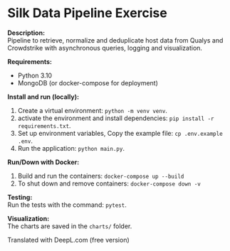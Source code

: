 # Silk Data Pipeline Exercise

**Description:**  
Pipeline to retrieve, normalize and deduplicate host data from Qualys and Crowdstrike with asynchronous queries, logging and visualization.

**Requirements:**  
- Python 3.10  
- MongoDB (or docker-compose for deployment)

**Install and run (locally):**  
1. Create a virtual environment: `python -m venv venv`.  
2. activate the environment and install dependencies: `pip install -r requirements.txt`.  
3. Set up environment variables, Copy the example file: `cp .env.example .env`.
4. Run the application: `python main.py`.  

**Run/Down with Docker:**  
1. Build and run the containers: `docker-compose up --build`  
2. To shut down and remove containers: `docker-compose down -v`

**Testing:**  
Run the tests with the command: `pytest`.

**Visualization:**  
The charts are saved in the `charts/` folder.

Translated with DeepL.com (free version)

